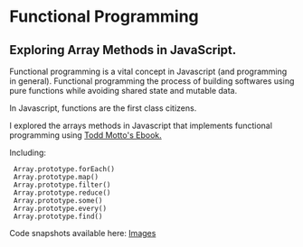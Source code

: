 
# Functional Programming 
## Exploring Array Methods in JavaScript.

Functional programming is a vital concept in Javascript (and programming in general). Functional programming the process of building softwares using pure functions while avoiding shared state and mutable data. 

In Javascript, functions are the first class citizens. 

I explored the arrays methods in Javascript that implements functional programming using [Todd Motto's Ebook.](https://ultimatecourses.com/blog/array-reduce-javascript) 

Including: 

     Array.prototype.forEach()
     Array.prototype.map()
     Array.prototype.filter()
     Array.prototype.reduce()
     Array.prototype.some()
     Array.prototype.every()
     Array.prototype.find()


Code snapshots available here: [Images]()